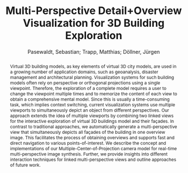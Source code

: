 ---
layout: technique
title: "Multi-Perspective Detail+Overview Visualization for 3D Building Exploration"
classifications:
    system_type: "False"
    technique: "True"
    design_study: "False"
    evaluation: "False"
    data: "False"
    analysis: "False"
    generation: "False"
    curation_and_transformation: "False"
    management: "False"
    modeling: "False"
    urban_analysis: "False"
    visualization: "True"
    sunlight_access: "True"
    wind_ventilation: "False"
    view_impact: "False"
    energy: "False"
    damage_and_disaster_management: "False"
    climate: "False"
    sound: "False"
    property_cadastre: "False"
    other_use: "True"
    lookup: "False"
    browse: "True"
    locate: "False"
    explore: "True"
    identify: "True"
    compare: "False"
    summarize: "False"
    distribution: "True"
    trends: "False"
    outliers: "False"
    extremes: "False"
    features: "True"
    target_discovery: "True"
    target_access: "True"
    spatial_relation: "False"
    buildings: "True"
    streets: "False"
    nature: "False"
    uniform_discretization: "True"
    structural_subdivision: "False"
    univariate: "True"
    multivariate: "False"
    volumetric: "False"
    temporal: "False"
    sensing: "False"
    statistical: "False"
    simulation_based: "True"
    learning_based: "False"
    surveyed: "False"
    site: "True"
    block: "False"
    multi_block: "False"
    city: "False"
    va_wo_model: "True"
    post_model: "False"
    model_integrated: "False"
    assisted_models: "False"
    overlay: "True"
    embedded: "False"
    linked: "True"
    temporal_jx: "False"
    spatial_jx: "True"
    filter: "False"
    aggregate: "False"
    embed: "False"
    glyphs: "False"
    bar_charts: "False"
    scatterplots: "False"
    linegraphs: "False"
    matrix: "False"
    grid: "False"
    boxplot: "False"
    parallel_coordinates: "False"
    map_2d: "False"
    map_3d: "True"
    walking: "False"
    steering: "False"
    selection_based: "True"
    manipulation_based: "True"
    distortion: "True"
    ghosting: "False"
    culling: "False"
    birds_view: "False"
    multi_view: "True"
    assisted_steering: "True"
    other: "False"
    vr_cave: "False"
    ar: "False"
    desktop: "False"
    mobile: "False"
    case_study: "False"
    user_study: "False"
    statistical_evaluation: "True"
    expert_interviews: "False"
key: "73JXWP5V"
item_type: "journalArticle"
publication_year: "2013"
author: "Pasewaldt, Sebastian; Trapp, Matthias; Döllner, Jürgen"
publication_title: "Theory and Practice of Computer Graphics"
isbn: "nan"
issn: "nan"
doi: "10.2312/LOCALCHAPTEREVENTS.TPCG.TPCG13.057-064"
url_paper: "http://diglib.eg.org/handle/10.2312/LocalChapterEvents.TPCG.TPCG13.057-064"
abstract_note: "Virtual 3D building models, as key elements of virtual 3D city models, are used in a growing number of application domains, such as geoanalysis, disaster management and architectural planning. Visualization systems for such building models often rely on perspective or orthogonal projections using a single viewpoint. Therefore, the exploration of a complete model requires a user to change the viewpoint multiple times and to memorize the content of each view to obtain a comprehensive mental model. Since this is usually a time-consuming task, which implies context switching, current visualization systems use multiple viewports to simultaneously depict an object from different perspectives. Our approach extends the idea of multiple viewports by combining two linked views for the interactive exploration of virtual 3D buildings model and their façades. In contrast to traditional approaches, we automatically generate a multi-perspective view that simultaneously depicts all façades of the building in one overview image. This facilitates the process of obtaining overviews and supports fast and direct navigation to various points-of-interest. We describe the concept and implementations of our Multiple-Center-of-Projection camera model for real-time multi-perspective image synthesis. Further, we provide insights into different interaction techniques for linked multi-perspective views and outline approaches of future work."
date_added: "2023-01-29 23:57:32"
date_modified: "2023-01-29 23:57:32"
access_date: "2023-01-29 23:57:32"
pages: "8 pages"
num_pages: "nan"
issue: "nan"
volume: "nan"
number_of_volumes: "nan"
journal_abbreviation: "nan"
short_title: "nan"
series: "nan"
series_number: "nan"
series_text: "nan"
series_title: "nan"
publisher: "nan"
place: "nan"
language: "en"
rights: "nan"
type: "nan"
archive: "nan"
archive_location: "nan"
library_catalog: "DOI.org (Datacite)"
call_number: "nan"
extra: "Artwork Size: 8 pages ISBN: 9783905673982 Publisher: The Eurographics Association"
notes: "nan"
link_attachments: "nan"
manual_tags: "nan"
automatic_tags: "Digitizing and scanning; Graphical user interfaces (GUI); H.5.2 [Information Interfaces and Presentation]; I.3.3 [Computer Graphics]; I.3.6 [Computer Graphics]; Interaction Techniques; Methodology and Techniques; Picture/Image Generation; User Interfaces; Viewing algorithms"
editor: "nan"
series_editor: "nan"
translator: "nan"
contributor: "nan"
attorney_agent: "nan"
book_author: "nan"
cast_member: "nan"
commenter: "nan"
composer: "nan"
cosponsor: "nan"
counsel: "nan"
interviewer: "nan"
producer: "nan"
recipient: "nan"
reviewed_author: "nan"
scriptwriter: "nan"
words_by: "nan"
guest: "nan"
number: "nan"
edition: "nan"
running_time: "nan"
scale: "nan"
medium: "nan"
artwork_size: "nan"
filing_date: "nan"
application_number: "nan"
assignee: "nan"
issuing_authority: "nan"
country: "nan"
meeting_name: "nan"
conference_name: "nan"
court: "nan"
references: "nan"
reporter: "nan"
legal_status: "nan"
priority_numbers: "nan"
programming_language: "nan"
version: "nan"
system: "nan"
code: "nan"
code_number: "nan"
section: "nan"
session: "nan"
committee: "nan"
history: "nan"
legislative_body: "nan"
abstract: "Virtual 3D building models, as key elements of virtual 3D city models, are used in a growing number of application domains, such as geoanalysis, disaster management and architectural planning. Visualization systems for such building models often rely on perspective or orthogonal projections using a single viewpoint. Therefore, the exploration of a complete model requires a user to change the viewpoint multiple times and to memorize the content of each view to obtain a comprehensive mental model. Since this is usually a time-consuming task, which implies context switching, current visualization systems use multiple viewports to simultaneously depict an object from different perspectives. Our approach extends the idea of multiple viewports by combining two linked views for the interactive exploration of virtual 3D buildings model and their façades. In contrast to traditional approaches, we automatically generate a multi-perspective view that simultaneously depicts all façades of the building in one overview image. This facilitates the process of obtaining overviews and supports fast and direct navigation to various points-of-interest. We describe the concept and implementations of our Multiple-Center-of-Projection camera model for real-time multi-perspective image synthesis. Further, we provide insights into different interaction techniques for linked multi-perspective views and outline approaches of future work."
---